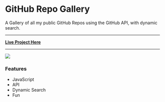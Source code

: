# GitHub Repo Gallery

A Gallery of all my public GitHub Repos using the GitHub API, with dynamic search. 

---

[**Live Project Here**](https://redrambles.github.io/github-repo-gallery/)

---

![](https://cldup.com/1JSkp1lPOn.png)

### Features
- JavaScript
- API
- Dynamic Search
- Fun 



